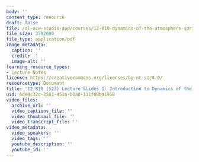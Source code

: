 ```yaml
---
body: ''
content_type: resource
draft: false
file: /ol-ocw-studio-app/courses/12-810-dynamics-of-the-atmosphere-spring-2023/mit12_810_s23_introduction.pdf
file_size: 3792690
file_type: application/pdf
image_metadata:
  caption: ''
  credit: ''
  image-alt: ''
learning_resource_types:
- Lecture Notes
license: https://creativecommons.org/licenses/by-nc-sa/4.0/
resourcetype: Document
title: '12.810 (S23) Lecture Slides 1: Introduction to Dynamics of the Atmosphere'
uid: 6de4c32c-2581-451a-b2a0-131f68ba1958
video_files:
  archive_url: ''
  video_captions_file: ''
  video_thumbnail_file: ''
  video_transcript_file: ''
video_metadata:
  video_speakers: ''
  video_tags: ''
  youtube_description: ''
  youtube_id: ''
---
```


